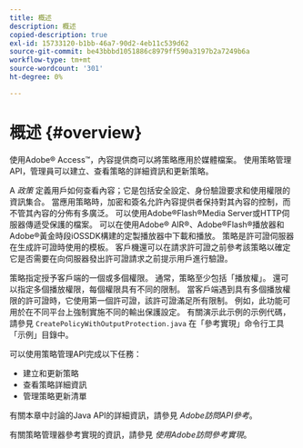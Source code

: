 ```yaml
---
title: 概述
description: 概述
copied-description: true
exl-id: 15733120-b1bb-46a7-90d2-4eb11c539d62
source-git-commit: be43bbbd1051886c8979ff590a3197b2a7249b6a
workflow-type: tm+mt
source-wordcount: '301'
ht-degree: 0%

---
```


# 概述  {#overview}

使用Adobe® Access™，內容提供商可以將策略應用於媒體檔案。 使用策略管理API，管理員可以建立、查看策略的詳細資訊和更新策略。

A *政策* 定義用戶如何查看內容；它是包括安全設定、身份驗證要求和使用權限的資訊集合。 當應用策略時，加密和簽名允許內容提供者保持對其內容的控制，而不管其內容的分佈有多廣泛。 可以使用Adobe®Flash®Media Server或HTTP伺服器傳遞受保護的檔案。 可以在使用Adobe® AIR®、Adobe®Flash®播放器和Adobe®黃金時段iOSSDK構建的定製播放器中下載和播放。 策略是許可證伺服器在生成許可證時使用的模板。 客戶機還可以在請求許可證之前參考該策略以確定它是否需要在向伺服器發出許可證請求之前提示用戶進行驗證。

策略指定授予客戶端的一個或多個權限。 通常，策略至少包括「播放權」。 還可以指定多個播放權限，每個權限具有不同的限制。 當客戶端遇到具有多個播放權限的許可證時，它使用第一個許可證，該許可證滿足所有限制。 例如，此功能可用於在不同平台上強制實施不同的輸出保護設定。 有關演示此示例的示例代碼，請參見 `CreatePolicyWithOutputProtection.java` 在「參考實現」命令行工具「示例」目錄中。

可以使用策略管理API完成以下任務：

* 建立和更新策略
* 查看策略詳細資訊
* 管理策略更新清單

有關本章中討論的Java API的詳細資訊，請參見 *Adobe訪問API參考*。

有關策略管理器參考實現的資訊，請參見 *使用Adobe訪問參考實現*。
